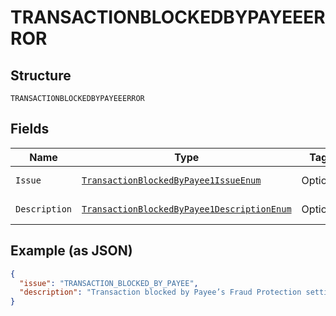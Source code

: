 
# TRANSACTIONBLOCKEDBYPAYEEERROR

## Structure

`TRANSACTIONBLOCKEDBYPAYEEERROR`

## Fields

| Name | Type | Tags | Description | Getter | Setter |
|  --- | --- | --- | --- | --- | --- |
| `Issue` | [`TransactionBlockedByPayee1IssueEnum`](../../doc/models/transaction-blocked-by-payee-1-issue-enum.md) | Optional | - | TransactionBlockedByPayee1IssueEnum getIssue() | setIssue(TransactionBlockedByPayee1IssueEnum issue) |
| `Description` | [`TransactionBlockedByPayee1DescriptionEnum`](../../doc/models/transaction-blocked-by-payee-1-description-enum.md) | Optional | - | TransactionBlockedByPayee1DescriptionEnum getDescription() | setDescription(TransactionBlockedByPayee1DescriptionEnum description) |

## Example (as JSON)

```json
{
  "issue": "TRANSACTION_BLOCKED_BY_PAYEE",
  "description": "Transaction blocked by Payee’s Fraud Protection settings."
}
```

